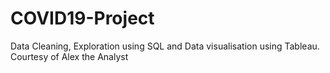 # COVID19-Project
Data Cleaning, Exploration using SQL and Data visualisation using Tableau. Courtesy of Alex the Analyst
